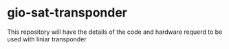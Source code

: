 # gio-sat-transponder
This repository will have the details of the code and hardware requerd to be used with liniar transponder
